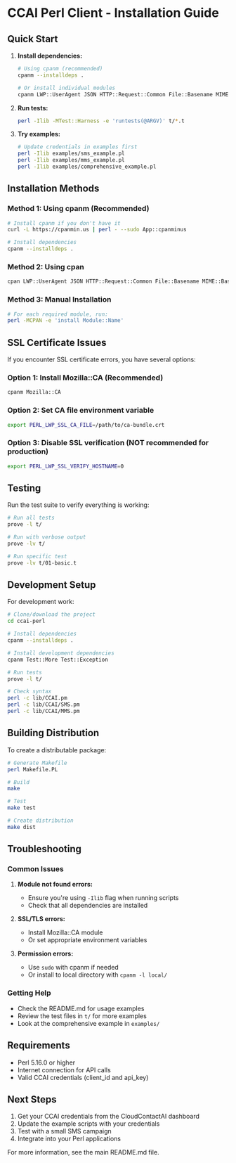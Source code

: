 # CCAI Perl Client - Installation Guide

## Quick Start

1. **Install dependencies:**
   ```bash
   # Using cpanm (recommended)
   cpanm --installdeps .
   
   # Or install individual modules
   cpanm LWP::UserAgent JSON HTTP::Request::Common File::Basename MIME::Base64 File::Slurp
   ```

2. **Run tests:**
   ```bash
   perl -Ilib -MTest::Harness -e 'runtests(@ARGV)' t/*.t
   ```

3. **Try examples:**
   ```bash
   # Update credentials in examples first
   perl -Ilib examples/sms_example.pl
   perl -Ilib examples/mms_example.pl
   perl -Ilib examples/comprehensive_example.pl
   ```

## Installation Methods

### Method 1: Using cpanm (Recommended)

```bash
# Install cpanm if you don't have it
curl -L https://cpanmin.us | perl - --sudo App::cpanminus

# Install dependencies
cpanm --installdeps .
```

### Method 2: Using cpan

```bash
cpan LWP::UserAgent JSON HTTP::Request::Common File::Basename MIME::Base64 File::Slurp
```

### Method 3: Manual Installation

```bash
# For each required module, run:
perl -MCPAN -e 'install Module::Name'
```

## SSL Certificate Issues

If you encounter SSL certificate errors, you have several options:

### Option 1: Install Mozilla::CA (Recommended)
```bash
cpanm Mozilla::CA
```

### Option 2: Set CA file environment variable
```bash
export PERL_LWP_SSL_CA_FILE=/path/to/ca-bundle.crt
```

### Option 3: Disable SSL verification (NOT recommended for production)
```bash
export PERL_LWP_SSL_VERIFY_HOSTNAME=0
```

## Testing

Run the test suite to verify everything is working:

```bash
# Run all tests
prove -l t/

# Run with verbose output
prove -lv t/

# Run specific test
prove -lv t/01-basic.t
```

## Development Setup

For development work:

```bash
# Clone/download the project
cd ccai-perl

# Install dependencies
cpanm --installdeps .

# Install development dependencies
cpanm Test::More Test::Exception

# Run tests
prove -l t/

# Check syntax
perl -c lib/CCAI.pm
perl -c lib/CCAI/SMS.pm
perl -c lib/CCAI/MMS.pm
```

## Building Distribution

To create a distributable package:

```bash
# Generate Makefile
perl Makefile.PL

# Build
make

# Test
make test

# Create distribution
make dist
```

## Troubleshooting

### Common Issues

1. **Module not found errors:**
   - Ensure you're using `-Ilib` flag when running scripts
   - Check that all dependencies are installed

2. **SSL/TLS errors:**
   - Install Mozilla::CA module
   - Or set appropriate environment variables

3. **Permission errors:**
   - Use `sudo` with cpanm if needed
   - Or install to local directory with `cpanm -l local/`

### Getting Help

- Check the README.md for usage examples
- Review the test files in `t/` for more examples
- Look at the comprehensive example in `examples/`

## Requirements

- Perl 5.16.0 or higher
- Internet connection for API calls
- Valid CCAI credentials (client_id and api_key)

## Next Steps

1. Get your CCAI credentials from the CloudContactAI dashboard
2. Update the example scripts with your credentials
3. Test with a small SMS campaign
4. Integrate into your Perl applications

For more information, see the main README.md file.
